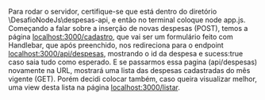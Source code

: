 Para rodar o servidor, certifique-se que está dentro do diretório \DesafioNodeJs\despesas-api, e então no terminal coloque node app.js.
Começando a falar sobre a inserção de novas despesas (POST), temos a página [localhost:3000/cadastro](http://localhost:3000/cadastro), que vai ser um formulário feito com Handlebar, que após preenchido, nos redireciona para
o endpoint [localhost:3000/api/despesas](http://localhost:3000/api/despesas), mostrando o id da despesa e sucess:true caso saia tudo como esperado. E se passarmos essa pagina (api/despesas) novamente na URL, mostrará
uma lista das despesas cadastradas do mês vigente (GET). Porém decidi colocar também, caso queira visualizar melhor, uma view desta lista na página [localhost:3000/listar](http://localhost:3000/listar).
